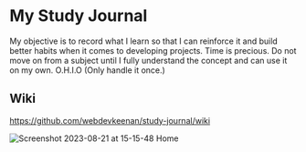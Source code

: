 # My Study Journal

My objective is to record what I learn so that I can reinforce it and build better habits when it comes to developing projects. Time is precious. Do not move on from a subject until I fully understand the concept and can use it on my own. O.H.I.O (Only handle it once.)

## Wiki
https://github.com/webdevkeenan/study-journal/wiki

![Screenshot 2023-08-21 at 15-15-48 Home](https://github.com/webdevkeenan/study-journal/assets/42125735/fcbeec59-362e-498c-8005-f5b3b9017307)

